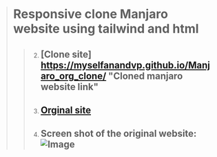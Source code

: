>  # Responsive clone Manjaro website using tailwind and html
> > 2. ## [Clone site] https://myselfanandvp.github.io/Manjaro_org_clone/ "Cloned manjaro website link"
> > 3. ## [Orginal site](https://manjaro.org/)
> > 4. ## Screen shot of the original website: ![Image](https://github.com/user-attachments/assets/74937542-b1d3-4dc4-a76a-f9116d01b093)

